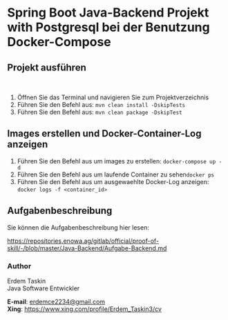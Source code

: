 # Spring Boot Java-Backend Projekt with Postgresql bei der Benutzung Docker-Compose

## Projekt ausführen
 
1. Öffnen Sie das Terminal und navigieren Sie zum Projektverzeichnis
2. Führen Sie den Befehl aus: ```mvn clean install -DskipTests```
3. Führen Sie den Befehl aus: ```mvn clean package -DskipTest```

## Images erstellen und Docker-Container-Log anzeigen

1. Führen Sie den Befehl aus um images zu erstellen: ```docker-compose up -d```
2. Führen Sie den Befehl aus um laufende Container zu sehen```docker ps```
3. Führen Sie den Befehl aus um ausgewaehlte Docker-Log anzeigen: ```docker logs -f <container_id>``` 

## Aufgabenbeschreibung

Sie können die Aufgabenbeschreibung hier lesen:

https://repositories.enowa.ag/gitlab/official/proof-of-skill/-/blob/master/Java-Backend/Aufgabe-Backend.md

### Author

Erdem Taskin  
Java Software Entwickler  

**E-mail**: erdemce2234@gmail.com  
**Xing**: https://www.xing.com/profile/Erdem_Taskin3/cv
